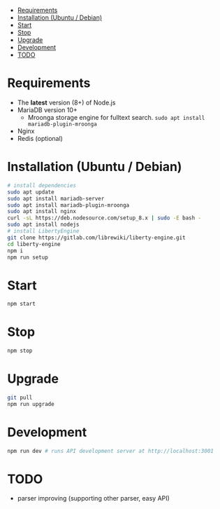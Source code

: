 - [Requirements](#requirements)
- [Installation (Ubuntu / Debian)](#installation-ubuntu-debian)
- [Start](#start)
- [Stop](#stop)
- [Upgrade](#upgrade)
- [Development](#development)
- [TODO](#todo)

# Requirements
- The **latest** version (8+) of Node.js
- MariaDB version 10+
  - Mroonga storage engine for fulltext search. `sudo apt install mariadb-plugin-mroonga`
- Nginx
- Redis (optional)

# Installation (Ubuntu / Debian)
```bash
# install dependencies
sudo apt update
sudo apt install mariadb-server
sudo apt install mariadb-plugin-mroonga
sudo apt install nginx
curl -sL https://deb.nodesource.com/setup_8.x | sudo -E bash -
sudo apt install nodejs
# install LibertyEngine
git clone https://gitlab.com/librewiki/liberty-engine.git
cd liberty-engine
npm i
npm run setup
```

# Start
```bash
npm start
```

# Stop
```bash
npm stop
```

# Upgrade
```bash
git pull
npm run upgrade
```

# Development
```bash
npm run dev # runs API development server at http://localhost:3001
```

# TODO
- parser improving (supporting other parser, easy API)
